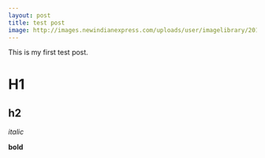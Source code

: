```yaml
---
layout: post
title: test post
image: http://images.newindianexpress.com/uploads/user/imagelibrary/2019/3/7/w900X450/Take_in_the_Scenery.jpg
---
```


This is my first test post.

# H1

## h2

*italic*

**bold**
